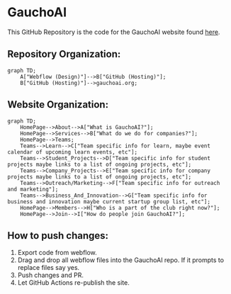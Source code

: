 # GauchoAI

This GitHub Repository is the code for the GauchoAI website found [here](https://gauchoai.org).

## Repository Organization:

```mermaid
graph TD;
    A["Webflow (Design)"]-->B["GitHub (Hosting)"];
    B["GitHub (Hosting)"]-->gauchoai.org;
```

## Website Organization:

```mermaid
graph TD;
    HomePage-->About-->A["What is GauchoAI?"];
    HomePage-->Services-->B["What do we do for companies?"];
    HomePage-->Teams;
    Teams-->Learn-->C["Team specific info for learn, maybe event calendar of upcoming learn events, etc"];
    Teams-->Student_Projects-->D["Team specific info for student projects maybe links to a list of ongoing projects, etc"];
    Teams-->Company_Projects-->E["Team specific info for company projects maybe links to a list of ongoing projects, etc"];
    Teams-->Outreach/Marketing-->F["Team specific info for outreach and marketing"];
    Teams-->Business_And_Innovation-->G["Team specific info for business and innovation maybe current startup group list, etc"];
    HomePage-->Members-->H["Who is a part of the club right now?"];
    HomePage-->Join-->I["How do people join GauchoAI?"];
```
## How to push changes:

1. Export code from webflow.
2. Drag and drop all webflow files into the GauchoAI repo. If it prompts to replace files say yes.
3. Push changes and PR.
4. Let GitHub Actions re-publish the site.
